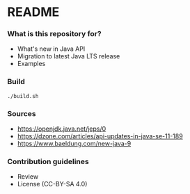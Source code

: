 # README #

### What is this repository for? ###

* What's new in Java API
* Migration to latest Java LTS release
* Examples

### Build

`./build.sh`

### Sources

* https://openjdk.java.net/jeps/0
* https://dzone.com/articles/api-updates-in-java-se-11-189
* https://www.baeldung.com/new-java-9

### Contribution guidelines ###

* Review
* License (CC-BY-SA 4.0)

